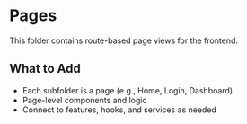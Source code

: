 # Pages

This folder contains route-based page views for the frontend.

## What to Add
- Each subfolder is a page (e.g., Home, Login, Dashboard)
- Page-level components and logic
- Connect to features, hooks, and services as needed
